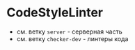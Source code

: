 CodeStyleLinter
===============

* см. ветку `server` - серверная часть
* см. ветку `checker-dev` - линтеры кода
